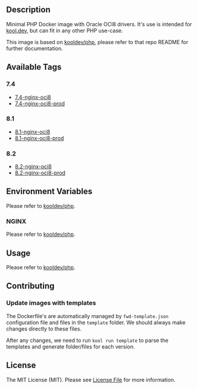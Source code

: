 ## Description

Minimal PHP Docker image with Oracle OCI8 drivers. It's use is intended for [kool.dev](https://github.com/kool-dev/kool), but can fit in any other PHP use-case.

This image is based on [kooldev/php](https://github.com/kool-dev/docker-php), please refer to that repo README for further documentation.

## Available Tags

### 7.4

- [7.4-nginx-oci8](https://github.com/kool-dev/docker-php-oci8/blob/main/7.4-nginx-oci8/Dockerfile)
- [7.4-nginx-oci8-prod](https://github.com/kool-dev/docker-php-oci8/blob/main/7.4-nginx-oci8-prod/Dockerfile)

### 8.1

- [8.1-nginx-oci8](https://github.com/kool-dev/docker-php-oci8/blob/main/8.1-nginx-oci8/Dockerfile)
- [8.1-nginx-oci8-prod](https://github.com/kool-dev/docker-php-oci8/blob/main/8.1-nginx-oci8-prod/Dockerfile)


### 8.2

- [8.2-nginx-oci8](https://github.com/kool-dev/docker-php-oci8/blob/main/8.2-nginx-oci8/Dockerfile)
- [8.2-nginx-oci8-prod](https://github.com/kool-dev/docker-php-oci8/blob/main/8.2-nginx-oci8-prod/Dockerfile)

## Environment Variables

Please refer to [kooldev/php](https://github.com/kool-dev/docker-php).

### NGINX

Please refer to [kooldev/php](https://github.com/kool-dev/docker-php).

## Usage

Please refer to [kooldev/php](https://github.com/kool-dev/docker-php).

## Contributing

### Update images with templates

The Dockerfile's are automatically managed by `fwd-template.json` configuration file and files in the `template` folder. We should always make changes directly to these files.

After any changes, we need to run `kool run template` to parse the templates and generate folder/files for each version.

## License

The MIT License (MIT). Please see [License File](LICENSE.md) for more information.
